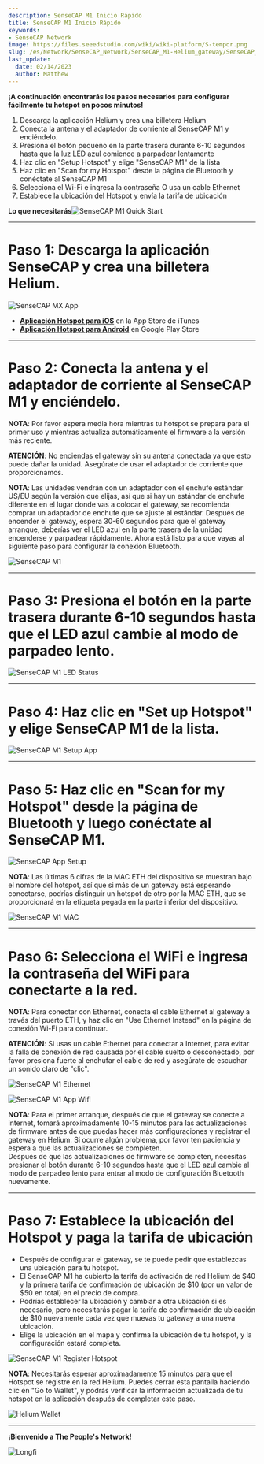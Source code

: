 ```yaml
---
description: SenseCAP M1 Inicio Rápido
title: SenseCAP M1 Inicio Rápido
keywords:
- SenseCAP Network
image: https://files.seeedstudio.com/wiki/wiki-platform/S-tempor.png
slug: /es/Network/SenseCAP_Network/SenseCAP_M1-Helium_gateway/SenseCAP_M1_Quick_Start
last_update:
  date: 02/14/2023
  author: Matthew
---
```


**¡A continuación encontrarás los pasos necesarios para configurar fácilmente tu hotspot en pocos minutos!**

1. Descarga la aplicación Helium y crea una billetera Helium
2. Conecta la antena y el adaptador de corriente al SenseCAP M1 y enciéndelo.
3. Presiona el botón pequeño en la parte trasera durante 6-10 segundos hasta que la luz LED azul comience a parpadear lentamente
4. Haz clic en "Setup Hotspot" y elige "SenseCAP M1" de la lista
5. Haz clic en "Scan for my Hotspot" desde la página de Bluetooth y conéctate al SenseCAP M1
6. Selecciona el Wi-Fi e ingresa la contraseña O usa un cable Ethernet
7. Establece la ubicación del Hotspot y envía la tarifa de ubicación

**Lo que necesitarás**![SenseCAP M1 Quick Start](https://www.sensecapmx.com/wp-content/uploads/2022/06/what-youll-need.webp)

* * *

**Paso 1: Descarga la aplicación SenseCAP y crea una billetera Helium.**
========================================================================

![SenseCAP MX App](https://www.sensecapmx.com/wp-content/uploads/2022/06/sensecapmx-app.png)

- [**Aplicación Hotspot para iOS**](https://apps.apple.com/us/app/sensecap-hotspot/id1600051150) en la App Store de iTunes
- [**Aplicación Hotspot para Android**](https://play.google.com/store/apps/details?id=com.sensecapmx.hotspot) en Google Play Store

* * *

**Paso 2: Conecta la antena y el adaptador de corriente al SenseCAP M1 y enciéndelo.**
======================================================================================

**NOTA**: Por favor espera media hora mientras tu hotspot se prepara para el primer uso y mientras actualiza automáticamente el firmware a la versión más reciente.

**ATENCIÓN**: No enciendas el gateway sin su antena conectada ya que esto puede dañar la unidad. Asegúrate de usar el adaptador de corriente que proporcionamos.

**NOTA**: Las unidades vendrán con un adaptador con el enchufe estándar US/EU según la versión que elijas, así que si hay un estándar de enchufe diferente en el lugar donde vas a colocar el gateway, se recomienda comprar un adaptador de enchufe que se ajuste al estándar. Después de encender el gateway, espera 30-60 segundos para que el gateway arranque, deberías ver el LED azul en la parte trasera de la unidad encenderse y parpadear rápidamente. Ahora está listo para que vayas al siguiente paso para configurar la conexión Bluetooth.

![SenseCAP M1](https://www.sensecapmx.com/wp-content/uploads/2022/06/hotspot-1.webp)

* * *

**Paso 3: Presiona el botón en la parte trasera durante 6-10 segundos hasta que el LED azul cambie al modo de parpadeo lento.**
=============================================================================================================================

![SenseCAP M1 LED Status](https://www.sensecapmx.com/wp-content/uploads/2022/06/LED-status-1.webp)

* * *

**Paso 4: Haz clic en "Set up Hotspot" y elige SenseCAP M1 de la lista.**
=========================================================================

![SenseCAP M1 Setup App](https://www.sensecapmx.com/wp-content/uploads/2022/06/helium-app-sensecap-m1.png)

* * *

**Paso 5: Haz clic en "Scan for my Hotspot" desde la página de Bluetooth y luego conéctate al SenseCAP M1.**
============================================================================================================

![SenseCAP App Setup](https://www.sensecapmx.com/wp-content/uploads/2022/06/app-steps.png)

**NOTA**: Las últimas 6 cifras de la MAC ETH del dispositivo se muestran bajo el nombre del hotspot, así que si más de un gateway está esperando conectarse, podrías distinguir un hotspot de otro por la MAC ETH, que se proporcionará en la etiqueta pegada en la parte inferior del dispositivo.

![SenseCAP M1 MAC](https://www.sensecapmx.com/wp-content/uploads/2022/06/sensecap-m1-mac-labels.webp)

* * *

**Paso 6: Selecciona el WiFi e ingresa la contraseña del WiFi para conectarte a la red.**
=========================================================================================

**NOTA**: Para conectar con Ethernet, conecta el cable Ethernet al gateway a través del puerto ETH, y haz clic en "Use Ethernet Instead" en la página de conexión Wi-Fi para continuar.

**ATENCIÓN**: Si usas un cable Ethernet para conectar a Internet, para evitar la falla de conexión de red causada por el cable suelto o desconectado, por favor presiona fuerte al enchufar el cable de red y asegúrate de escuchar un sonido claro de "clic".

![SenseCAP M1 Ethernet](https://www.sensecapmx.com/wp-content/uploads/2022/06/sensecap-m1-ethernet.webp)

![SenseCAP M1 App Wifi](https://www.sensecapmx.com/wp-content/uploads/2022/06/helium-app-wifi-eth.png)

**NOTA**: Para el primer arranque, después de que el gateway se conecte a internet, tomará aproximadamente 10-15 minutos para las actualizaciones de firmware antes de que puedas hacer más configuraciones y registrar el gateway en Helium. Si ocurre algún problema, por favor ten paciencia y espera a que las actualizaciones se completen.  
Después de que las actualizaciones de firmware se completen, necesitas presionar el botón durante 6-10 segundos hasta que el LED azul cambie al modo de parpadeo lento para entrar al modo de configuración Bluetooth nuevamente.

* * *

**Paso 7: Establece la ubicación del Hotspot y paga la tarifa de ubicación**
============================================================================

- Después de configurar el gateway, se te puede pedir que establezcas una ubicación para tu hotspot.
- El SenseCAP M1 ha cubierto la tarifa de activación de red Helium de \$40 y la primera tarifa de confirmación de ubicación de \$10 (por un valor de \$50 en total) en el precio de compra.
- Podrías establecer la ubicación y cambiar a otra ubicación si es necesario, pero necesitarás pagar la tarifa de confirmación de ubicación de \$10 nuevamente cada vez que muevas tu gateway a una nueva ubicación.
- Elige la ubicación en el mapa y confirma la ubicación de tu hotspot, y la configuración estará completa.

![SenseCAP M1 Register Hotspot](https://www.sensecapmx.com/wp-content/uploads/2022/06/register-hotspot.png)

**NOTA**: Necesitarás esperar aproximadamente 15 minutos para que el Hotspot se registre en la red Helium. Puedes cerrar esta pantalla haciendo clic en "Go to Wallet", y podrás verificar la información actualizada de tu hotspot en la aplicación después de completar este paso.

![Helium Wallet](https://www.sensecapmx.com/wp-content/uploads/2022/06/helium-wallet.png)

* * *

**¡Bienvenido a The People's Network!**

![Longfi](https://www.sensecapmx.com/wp-content/uploads/2022/06/longfi.webp)
